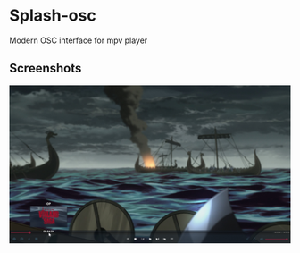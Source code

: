 # Splash-osc
Modern OSC interface for mpv player



## Screenshots
![](.github/mpvnet_splash-osc-1.jpg)
